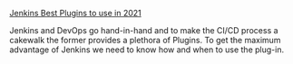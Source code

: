 [Jenkins Best Plugins to use in 2021](https://medium.com/devopscurry/devops-2021-the-best-jenkins-plugins-to-have-in-2021-b015189a19b5)

Jenkins and DevOps go hand-in-hand and to make the CI/CD process a cakewalk the former provides a plethora of Plugins. To get the maximum advantage of Jenkins we need to know how and when to use the plug-in.
